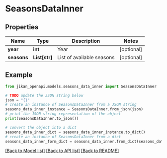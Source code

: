 # SeasonsDataInner


## Properties

Name | Type | Description | Notes
------------ | ------------- | ------------- | -------------
**year** | **int** | Year | [optional] 
**seasons** | **List[str]** | List of available seasons | [optional] 

## Example

```python
from jikan_openapi.models.seasons_data_inner import SeasonsDataInner

# TODO update the JSON string below
json = "{}"
# create an instance of SeasonsDataInner from a JSON string
seasons_data_inner_instance = SeasonsDataInner.from_json(json)
# print the JSON string representation of the object
print(SeasonsDataInner.to_json())

# convert the object into a dict
seasons_data_inner_dict = seasons_data_inner_instance.to_dict()
# create an instance of SeasonsDataInner from a dict
seasons_data_inner_form_dict = seasons_data_inner.from_dict(seasons_data_inner_dict)
```
[[Back to Model list]](../README.md#documentation-for-models) [[Back to API list]](../README.md#documentation-for-api-endpoints) [[Back to README]](../README.md)



